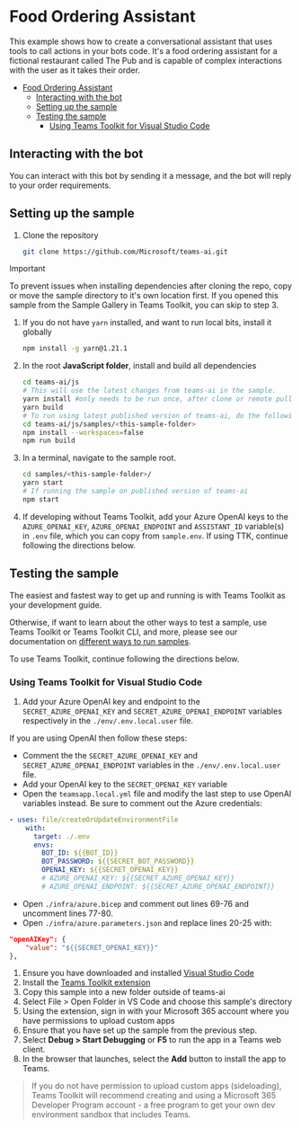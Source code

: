 # Food Ordering Assistant

This example shows how to create a conversational assistant that uses tools to call actions in your bots code. It's a food ordering assistant for a fictional restaurant called The Pub and is capable of complex interactions with the user as it takes their order.

<!-- @import "[TOC]" {cmd="toc" depthFrom=1 depthTo=6 orderedList=false} -->

<!-- code_chunk_output -->

- [Food Ordering Assistant](#food-ordering-assistant)
  - [Interacting with the bot](#interacting-with-the-bot)
  - [Setting up the sample](#setting-up-the-sample)
  - [Testing the sample](#testing-the-sample)
    - [Using Teams Toolkit for Visual Studio Code](#using-teams-toolkit-for-visual-studio-code)

<!-- /code_chunk_output -->

## Interacting with the bot

You can interact with this bot by sending it a message, and the bot will reply to your order requirements.

## Setting up the sample

1. Clone the repository

    ```bash
    git clone https://github.com/Microsoft/teams-ai.git
    ```

> [!IMPORTANT]
> To prevent issues when installing dependencies after cloning the repo, copy or move the sample directory to it's own location first.
> If you opened this sample from the Sample Gallery in Teams Toolkit, you can skip to step 3.

1. If you do not have `yarn` installed, and want to run local bits, install it globally

    ```bash
    npm install -g yarn@1.21.1
    ```

1. In the root **JavaScript folder**, install and build all dependencies

    ```bash
    cd teams-ai/js
    # This will use the latest changes from teams-ai in the sample.
    yarn install #only needs to be run once, after clone or remote pull
    yarn build
    # To run using latest published version of teams-ai, do the following instead:
    cd teams-ai/js/samples/<this-sample-folder>
    npm install --workspaces=false
    npm run build
    ```

1. In a terminal, navigate to the sample root.

    ```bash
    cd samples/<this-sample-folder>/
    yarn start
    # If running the sample on published version of teams-ai
    npm start
    ```

1. If developing without Teams Toolkit, add your Azure OpenAI keys to the `AZURE_OPENAI_KEY`, `AZURE_OPENAI_ENDPOINT` and `ASSISTANT_ID` <!-- or `OPENAI_KEY` --> variable(s) in `.env` file, which you can copy from `sample.env`. If using TTK, continue following the directions below.

## Testing the sample

The easiest and fastest way to get up and running is with Teams Toolkit as your development guide.

Otherwise, if want to learn about the other ways to test a sample, use Teams Toolkit or Teams Toolkit CLI, and more, please see our documentation on [different ways to run samples](https://github.com/microsoft/teams-ai/tree/main/getting-started/OTHER#different-ways-to-run-the-samples).

To use Teams Toolkit, continue following the directions below.

### Using Teams Toolkit for Visual Studio Code

1. Add your Azure OpenAI key and endpoint to the `SECRET_AZURE_OPENAI_KEY` and `SECRET_AZURE_OPENAI_ENDPOINT` variables respectively in the `./env/.env.local.user` file.

If you are using OpenAI then follow these steps:

-   Comment the the `SECRET_AZURE_OPENAI_KEY` and `SECRET_AZURE_OPENAI_ENDPOINT` variables in the `./env/.env.local.user` file.
-   Add your OpenAI key to the `SECRET_OPENAI_KEY` variable
-   Open the `teamsapp.local.yml` file and modify the last step to use OpenAI variables instead. Be sure to comment out the Azure credentials:

```yml
- uses: file/createOrUpdateEnvironmentFile
    with:
      target: ./.env
      envs:
        BOT_ID: ${{BOT_ID}}
        BOT_PASSWORD: ${{SECRET_BOT_PASSWORD}}
        OPENAI_KEY: ${{SECRET_OPENAI_KEY}}
        # AZURE_OPENAI_KEY: ${{SECRET_AZURE_OPENAI_KEY}}
        # AZURE_OPENAI_ENDPOINT: ${{SECRET_AZURE_OPENAI_ENDPOINT}}
```

-   Open `./infra/azure.bicep` and comment out lines 69-76 and uncomment lines 77-80.
-   Open `./infra/azure.parameters.json` and replace lines 20-25 with:

```json
"openAIKey": {
    "value": "${{SECRET_OPENAI_KEY}}"
},
```

1. Ensure you have downloaded and installed [Visual Studio Code](https://code.visualstudio.com/docs/setup/setup-overview)
1. Install the [Teams Toolkit extension](https://marketplace.visualstudio.com/items?itemName=TeamsDevApp.ms-teams-vscode-extension)
1. Copy this sample into a new folder outside of teams-ai
1. Select File > Open Folder in VS Code and choose this sample's directory
1. Using the extension, sign in with your Microsoft 365 account where you have permissions to upload custom apps
1. Ensure that you have set up the sample from the previous step.
1. Select **Debug > Start Debugging** or **F5** to run the app in a Teams web client.
1. In the browser that launches, select the **Add** button to install the app to Teams.

> If you do not have permission to upload custom apps (sideloading), Teams Toolkit will recommend creating and using a Microsoft 365 Developer Program account - a free program to get your own dev environment sandbox that includes Teams.
